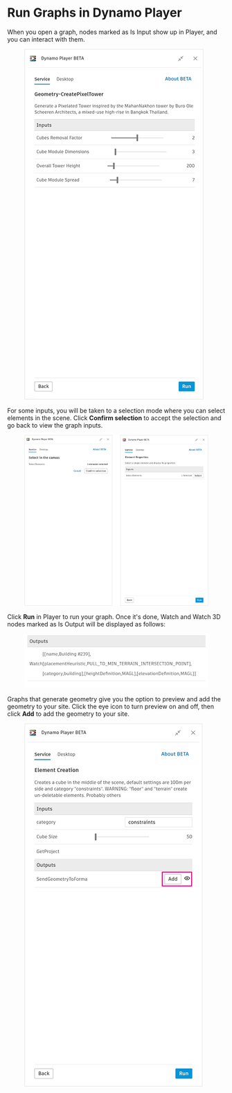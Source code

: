 # Run Graphs in Dynamo Player

When you open a graph, nodes marked as Is Input show up in Player, and you can interact with them.

<figure><img src="../.gitbook/assets/run-button.png" alt=""><figcaption></figcaption></figure>

For some inputs, you will be taken to a selection mode where you can select elements in the scene. Click **Confirm selection** to accept the selection and go back to view the graph inputs.

<figure><img src="../.gitbook/assets/selection-flow.png" alt=""><figcaption></figcaption></figure>

Click **Run** in Player to run your graph. Once it's done, Watch and Watch 3D nodes marked as Is Output will be displayed as follows:

<figure><img src="../.gitbook/assets/watch-output.png" alt=""><figcaption></figcaption></figure>

Graphs that generate geometry give you the option to preview and add the geometry to your site. Click the eye icon to turn preview on and off, then click **Add** to add the geometry to your site.

<figure><img src="../.gitbook/assets/add.png" alt=""><figcaption></figcaption></figure>
